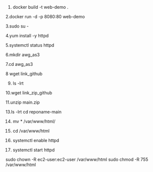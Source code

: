 1. docker build -t web-demo .

2.docker run -d -p 8080:80 web-demo

3.sudo su -

4.yum install -y httpd

5.systemctl status httpd

6.mkdir awg_as3

7.cd awg_as3

8 wget link_github

9. ls -lrt

10.wget link_zip_github

11.unzip main.zip

13.ls -lrt
    cd reponame-main

14. mv * /var/www/html/

15. cd /var/www/html

16. systemctl enable httpd

17. systemctl start httpd

sudo chown -R ec2-user:ec2-user /var/www/html
sudo chmod -R 755 /var/www/html
